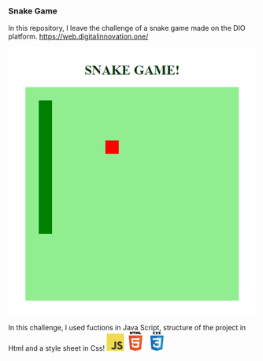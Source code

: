 ### Snake Game 

In this repository, I leave the challenge of a snake game made on the DIO platform. https://web.digitalinnovation.one/


![alt text](https://github.com/DaniloPorto30/Snake-Game/blob/master/Telajogo.png?raw=true)

In this challenge, I used fuctions in Java Script, structure of the project in Html and a style sheet in Css!
<code><img height="35" src="https://raw.githubusercontent.com/github/explore/80688e429a7d4ef2fca1e82350fe8e3517d3494d/topics/javascript/javascript.png"></code>
<code><img height="39" src="https://raw.githubusercontent.com/github/explore/80688e429a7d4ef2fca1e82350fe8e3517d3494d/topics/html/html.png"></code>
<code><img height="39" src="https://raw.githubusercontent.com/github/explore/80688e429a7d4ef2fca1e82350fe8e3517d3494d/topics/css/css.png"></code>
